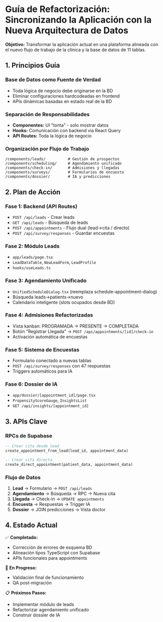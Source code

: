 # Guía de Refactorización: Sincronizando la Aplicación con la Nueva Arquitectura de Datos

**Objetivo:** Transformar la aplicación actual en una plataforma alineada con el nuevo flujo de trabajo de la clínica y la base de datos de 11 tablas.

## 1. Principios Guía

### Base de Datos como Fuente de Verdad
- Toda lógica de negocio debe originarse en la BD
- Eliminar configuraciones hardcodeadas en frontend
- APIs dinámicas basadas en estado real de la BD

### Separación de Responsabilidades
- **Componentes:** UI "tonta" - solo mostrar datos
- **Hooks:** Comunicación con backend via React Query
- **API Routes:** Toda la lógica de negocio

### Organización por Flujo de Trabajo
```
/components/leads/          # Gestión de prospectos
/components/scheduling/     # Agendamiento unificado  
/components/check-in/       # Admisiones y llegadas
/components/surveys/        # Formularios de encuesta
/components/dossier/        # IA y predicciones
```

## 2. Plan de Acción

### Fase 1: Backend (API Routes)
- `POST /api/leads` - Crear leads
- `GET /api/leads` - Búsqueda de leads
- `POST /api/appointments` - Flujo dual (lead→cita / directo)
- `POST /api/survey/responses` - Guardar encuestas

### Fase 2: Módulo Leads
- `app/leads/page.tsx`
- `LeadDataTable`, `NewLeadForm`, `LeadProfile`
- `hooks/useLeads.ts`

### Fase 3: Agendamiento Unificado
- `UnifiedScheduleDialog.tsx` (reemplaza schedule-appointment-dialog)
- Búsqueda leads→patients→nuevo
- Calendario inteligente (slots ocupados desde BD)

### Fase 4: Admisiones Refactorizadas
- Vista kanban: PROGRAMADA → PRESENTE → COMPLETADA
- Botón "Registrar Llegada" → `POST /api/appointments/[id]/check-in`
- Activación automática de encuestas

### Fase 5: Sistema de Encuestas
- Formulario conectado a nuevas tablas
- `POST /api/survey/responses` con 47 respuestas
- Triggers automáticos para IA

### Fase 6: Dossier de IA
- `app/dossier/[appointment_id]/page.tsx`
- `PropensityScoreGauge`, `InsightsList`
- `GET /api/insights/[appointment_id]`

## 3. APIs Clave

### RPCs de Supabase
```sql
-- Crear cita desde lead
create_appointment_from_lead(lead_id, appointment_data)

-- Crear cita directa
create_direct_appointment(patient_data, appointment_data)
```

### Flujo de Datos
1. **Lead** → Formulario → `POST /api/leads`
2. **Agendamiento** → Búsqueda → RPC → Nueva cita
3. **Llegada** → Check-in → `UPDATE appointments`
4. **Encuesta** → Respuestas → Trigger IA
5. **Dossier** → JOIN predicciones → Vista doctor

## 4. Estado Actual

✅ **Completado:**
- Corrección de errores de esquema BD
- Alineación tipos TypeScript con Supabase
- APIs funcionales para appointments

🔄 **En Progreso:**
- Validación final de funcionamiento
- QA post-migración

📋 **Próximos Pasos:**
- Implementar módulo de leads
- Refactorizar agendamiento unificado
- Construir dossier de IA
